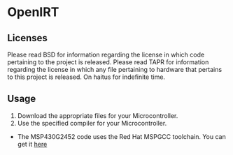 OpenIRT
=======

Licenses
--------
Please read BSD for information regarding the license in which code pertaining to the project is released.
Please read TAPR for information regarding the license in which any file pertaining to hardware that pertains to this project is released.
On haitus for indefinite time.

Usage
-----
1. Download the appropriate files for your Microcontroller.
2. Use the specified compiler for your Microcontroller.
  * The MSP430G2452 code uses the Red Hat MSPGCC toolchain. You can get it [here](http://www.ti.com/tool/msp430-gcc-opensource "GCC - Open Source Compiler for MSP430 Microcontrollers")
